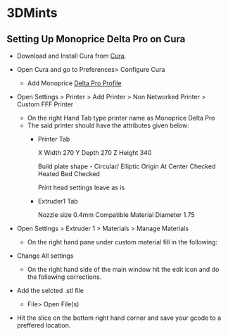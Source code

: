 # 3DMints

## Setting Up Monoprice Delta Pro on Cura 
- Download and Install Cura from [Cura](https://ultimaker.com/software/ultimaker-cura).
- Open Cura and go to Preferences> Configure Cura 
  - Add Monoprice [Delta Pro Profile]()
- Open Settings > Printer > Add Printer > Non Networked Printer > Custom FFF Printer 
  - On the right Hand Tab type printer name as Monoprice Delta Pro 
  - The said printer should have the attributes given below: 
       - Printer Tab 
       
            X Width 270
            Y Depth 270
            Z Height 340

            Build plate shape - Circular/ Elliptic 
            Origin At Center Checked 
            Heated Bed Checked 

            Print head settings leave as is 

       -  Extruder1 Tab 
       
            Nozzle size 0.4mm 
            Compatible Material Diameter 1.75

- Open Settings > Extruder 1 > Materials > Manage Materials 
    - On the right hand pane under custom material fill in the following:
      
-  Change All settings 
    - On the right hand side of the main window hit the edit icon and do the following corrections. 
    
  - Add the selcted .stl file 
    - File> Open File(s)

- Hit the slice on the bottom right hand corner and save your gcode to a preffered location.   

    

